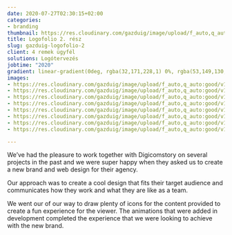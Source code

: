 ```yaml
---
date: 2020-07-27T02:30:15+02:00
categories:
- branding
thumbnail: https://res.cloudinary.com/gazduig/image/upload/f_auto,q_auto:good/v1595811161/cms/PENS_glhtft.png
title: Logofolio 2. rész
slug: gazduig-logofolio-2
client: 4 remek ügyfél
solutions: Logótervezés
jobtime: "2020"
gradient: linear-gradient(0deg, rgba(32,171,228,1) 0%, rgba(53,149,130,0) 45%)
images:
- https://res.cloudinary.com/gazduig/image/upload/f_auto,q_auto:good/v1595809900/cms/Frame_29_urjzim.jpg
- https://res.cloudinary.com/gazduig/image/upload/f_auto,q_auto:good/v1595809901/cms/Frame_25_yokpk1.jpg
- https://res.cloudinary.com/gazduig/image/upload/f_auto,q_auto:good/v1595809902/cms/Frame_23_mvvokf.jpg
- https://res.cloudinary.com/gazduig/image/upload/f_auto,q_auto:good/v1595809901/cms/Frame_19_nwimsp.jpg
- https://res.cloudinary.com/gazduig/image/upload/f_auto,q_auto:good/v1595809902/cms/Frame_24_ogxxqk.jpg
- https://res.cloudinary.com/gazduig/image/upload/f_auto,q_auto:good/v1595809901/cms/Frame_20_xk2l2d.jpg
- https://res.cloudinary.com/gazduig/image/upload/f_auto,q_auto:good/v1595809901/cms/Frame_21_imvbyz.jpg
- https://res.cloudinary.com/gazduig/image/upload/f_auto,q_auto:good/v1595809902/cms/Frame_17_kjzkrt.jpg

---
```

We’ve had the pleasure to work together with Digicomstory on several projects in the past and we were super happy when they asked us to create a new brand and web design for their agency.

Our approach was to create a cool design that fits their target audience and communicates how they work and what they are like as a team.

We went our of our way to draw plenty of icons for the content provided to create a fun experience for the viewer. The animations that were added in development completed the experience that we were looking to achieve with the new brand.